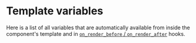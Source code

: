 # Template variables

Here is a list of all variables that are automatically available from inside the component's
template and in [`on_render_before` / `on_render_after`](../concepts/advanced/hooks.md#available-hooks)
hooks.
